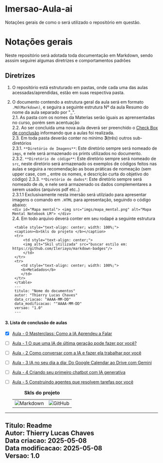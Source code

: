 # Imersao-Aula-ai
Notações gerais de como o será utilizado o repositório em questão. 
# Notações gerais 

Neste repositório será adotada toda documentação em Markdown, sendo asssim seguirei algumas diretrizes e comportamentos padrões

## Diretrizes
1. O repositório está estruturado em pastas, onde cada uma das aulas acessadas/aprendidas, estão em suas respectiva pasta. 
2. O documento contendo a estrutura geral da aula será em formato `.Md(Markdown)`, e seguira a seguinte estrutura Nº da aula Resumo do nome da aula separado por "_".  
    2.1. As pasta com os nomes da Materias serão iguais as aprensentadas no curso, porém sem acentuação  
    2.2. Ao ser concluida uma nova aula deverá ser preenchido o [Check Box de conclusão](#3-lista-de-conclusão-de-aulas) informando que a aulas foi realizada.  
    2.3. Em toda pasta deverão conter no mínimo **3**(três) outros sub-diretórios  
            2.3.1. `**Diretório de Imagens**`: Este diretório sempre será nomeado de `imgs`, e nele será armazenado os prints utilizados no documento.   
            2.3.2. `**Diretório de código**`:  Este diretório sempre será nomeado de `src`, neste diretório será armazenado os exemplos de códigos feitos nas aulas e seguira a recomendação as boas práticas de  nomeação (sem upper case, com _ entre os nomes, e descrição curta do objetivo do código) 
            2.3.3. `**Diretório de dados*`: Este diretório sempre será nomeado de `db`, e nele será armazenado os dados complementares a serem usados (arquivos pdf etc..)  
                2.3.1.1 Exclusivamente nesta imersão será utilziado para apresentar imagens o comando em  `.HTML` para apresentação, seguindo o código abaixo:  
            ```<div id="Mapa mental">
            <img src="imgs/mapa_mental.png" alt="Mapa Mental Notebook LM">
            </div>
            ```   
    2.4. Em todo arquivo deverá conter em seu rodapé a seguinte estrutura  

   ```
    <table style="text-align: center; width: 100%;"> 
    <caption><b>Skls do projeto </b></caption>
    <tr>
        <td style="text-align: center;">
        <img alt="Skil utilizada" src="buscar estilo em: https://github.com/Ileriayo/markdown-badges"/>
        </td>
    </tr>
    <tr> 
       <td style="text-align: center; width: 100%;">
       <b>Metadados</b>
       </td>
    </tr>
    </table>
    ---
    titulo: "Nome do documentos"
    autor: "Thierry Lucas Chaves"
    data_criacao: "AAAA-MM-DD"
    data_modificacao: ""AAAA-MM-DD"
    versao: "1.0"
    ---

    ```


#### 3. Lista de conclusão de aulas
- [X] [Aula - 0 Masterclass: Como a IA Aprendeu a Falar](aula_0_como-a-ia-aprendeu-a-falar/aula_0_como-a-ia-aprendeu-a-falar.md)
- [ ] [Aula - 1 O que uma IA de última geração pode fazer por você?](aula_1_ia-de-ultima-geracao/aula_1_ia-de-ultima-geracao.md)
- [ ] [Aula - 2 Como conversar com a IA e fazer ela trabalhar por você](aula_2_como-conversar-com-a-ia/aula_2_como-conversar-com-a-ia.md)
- [ ] [Aula - 3 IA no seu dia a dia: Do Google Calendar ao Drive com Gemini](aula_3_ia-no-dia-a-dia-com-gemini/aula_3_ia-no-dia-a-dia-com-gemini.md)
- [ ] [Aula - 4 Criando seu primeiro chatbot com IA generativa](aula_4_primeiro-chatbot-com-ia/aula_4_primeiro-chatbot-com-ia.md)
- [ ] [Aula - 5 Construindo agentes que resolvem tarefas por você](aula_5_agentes-que-resolvem-tarefas/aula_5_agentes-que-resolvem-tarefas.md)


    <table style="text-align: center; width: 100%;"> 
    <caption><b>Skls do projeto </b></caption>
    <tr>
        <td style="text-align: center;">
        <img alt="Markdown" src="https://img.shields.io/badge/markdown-%23000000.svg?style=for-the-badge&logo=markdown&logoColor=white"/>
        </td>
        <td style="text-align: left;">
        <img alt="GitHub" src="https://img.shields.io/badge/github-%23121011.svg?style=for-the-badge&logo=github&logoColor=white"/>
        </td>
    <tr> 
    </table>
---
Titulo: Readme  
Autor: Thierry Lucas Chaves  
Data criacao: 2025-05-08  
Data modificacao: 2025-05-08  
Versao: 1.0  
---
